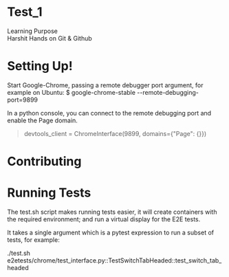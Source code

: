 # Test_1
Learning Purpose 
<br>
Harshit 
Hands on Git & Github

# Setting Up!

Start Google-Chrome, passing a remote debugger port argument, for example on Ubuntu:
$ google-chrome-stable --remote-debugging-port=9899 

In a python console, you can connect to the remote debugging port and enable the Page domain.

> devtools_client = ChromeInterface(9899, domains={"Page": {}})

# Contributing

# Running Tests

The test.sh script makes running tests easier, it will create containers with the required environment; and run a virtual display for the E2E tests.

It takes a single argument which is a pytest expression to run a subset of tests, for example:

./test.sh e2etests/chrome/test_interface.py::TestSwitchTabHeaded::test_switch_tab_headed